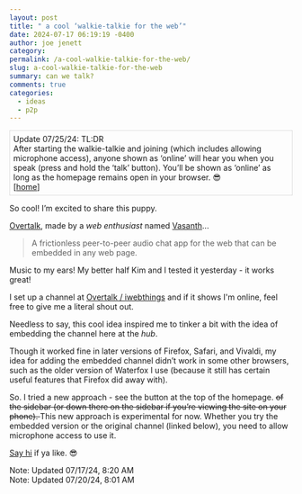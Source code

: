 ```yaml
---
layout: post
title: " a cool ‘walkie-talkie for the web’"
date: 2024-07-17 06:19:19 -0400
author: joe jenett
category: 
permalink: /a-cool-walkie-talkie-for-the-web/
slug: a-cool-walkie-talkie-for-the-web
summary: can we talk?
comments: true
categories:
  - ideas
  - p2p
---
```


<p style="border:1px solid #ddd;padding:6px;">
	Update 07/25/24: TL:DR<br>
	After starting the walkie-talkie and joining (which includes allowing microphone access), anyone shown as ‘online’ will hear you when you speak (press and hold the ‘talk’ button). You’ll be shown as ‘online’ as long as the homepage remains open in your browser. 😎 <br>
	[<a href="/">home</a>]
</p>
<p>
So cool! I’m excited to share this puppy.
</p>
<a title="Overtalk / A free walkie-talkie for the web." href="https://overtalk.io/">Overtalk</a>, made by a <em>web enthusiast</em> named <a title="Vasanth.V" href="https://vasanthv.github.io/">Vasanth</a>...

<blockquote>
<p>
A frictionless peer-to-peer audio chat app for the web that can be embedded in any web page.
</p>
</blockquote>

Music to my ears! My better half Kim and I tested it yesterday - it works great! 

I set up a channel at <a title="Overtalk / iwebthings" href="https://overtalk.io/iwebthings">Overtalk / iwebthings</a> and if it shows I'm online, feel free to give me a literal shout out.

Needless to say, this cool idea inspired me to tinker a bit with the idea of embedding the channel here at the <em>hub</em>.  

Though it worked fine in later versions of Firefox, Safari, and Vivaldi, my idea for adding the embedded channel didn’t work in some other browsers, such as the older version of Waterfox I use (because it still has certain useful features that Firefox did away with). 

So. I tried a new approach - see the button at the top of the homepage. <span style="text-decoration:line-through;">of the sidebar (or down there on the sidebar if you’re viewing the site on your phone). </span>This new approach is experimental for now. Whether you try the embedded version or the original channel (linked below), you need to allow microphone access to use it.

<a href="https://overtalk.io/iwebthings">Say hi</a> if ya like. 😎

<span class="note">Note: Updated 07/17/24, 8:20 AM</span><br><span class="note">Note: Updated 07/20/24, 8:01 AM</span>
<a href="https://brid.gy/publish/mastodon"></a>
<a href="https://brid.gy/publish/mastodon"></a>